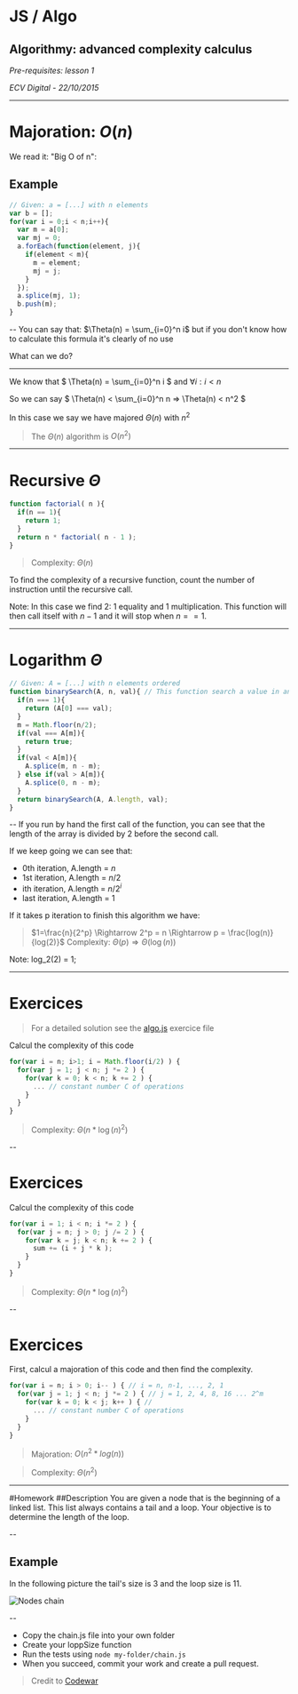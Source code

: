 # JS / Algo

## Algorithmy: advanced complexity calculus

*Pre-requisites: lesson 1*

*ECV Digital - 22/10/2015*

---
# Majoration: $O(n)$
We read it: "Big O of n": 

## Example
```javascript
// Given: a = [...] with n elements
var b = [];
for(var i = 0;i < n;i++){
  var m = a[0];
  var mj = 0;
  a.forEach(function(element, j){
    if(element < m){
      m = element;
      mj = j;
    }
  });
  a.splice(mj, 1);
  b.push(m); 
}
```

--
You can say that: $\Theta(n) = \sum_{i=0}^n i$ but if you don't know how to calculate this formula it's clearly of no use

What can we do?

----
We know that $ \Theta(n) = \sum_{i=0}^n i $ and $\forall i: i < n$ <!-- .element: class="fragment" -->

So we can say $ \Theta(n) < \sum_{i=0}^n n => \Theta(n) < n^2 $ <!-- .element: class="fragment" -->

In this case we say we have majored $\Theta(n)$ with $n^2$ <!-- .element: class="fragment" -->
> The $\Theta(n)$ algorithm is $O(n^2)$  

<!-- .element: class="fragment" -->

---
# Recursive $\Theta$
```javascript
function factorial( n ){
  if(n == 1){
    return 1;
  }
  return n * factorial( n - 1 );
}

```
> Complexity: $\Theta(n)$  

<!-- .element: class="fragment" -->

To find the complexity of a recursive function, count the number of instruction until the recursive call.

Note: In this case we find 2: 1 equality and 1 multiplication. This function will then call itself with $n - 1$ and it will stop when $n == 1$.


---
# Logarithm $\Theta$
```javascript
// Given: A = [...] with n elements ordered
function binarySearch(A, n, val){ // This function search a value in an array
  if(n === 1){
    return (A[0] === val);
  }
  m = Math.floor(n/2);
  if(val === A[m]){
    return true;
  }
  if(val < A[m]){
    A.splice(m, n - m);
  } else if(val > A[m]){
    A.splice(0, n - m);
  }
  return binarySearch(A, A.length, val);
}
```

--
If you run by hand the first call of the function, you can see that the length of the array is divided by 2 before the second call.

If we keep going we can see that:
- 0th iteration, A.length = $n$ 
- 1st iteration, A.length = $n/2$ <!-- .element: class="fragment" -->
- ith iteration, A.length = $n/2^i$ <!-- .element: class="fragment" -->
- last iteration, A.length = 1 <!-- .element: class="fragment" -->

If it takes p iteration to finish this algorithm we have: <!-- .element: class="fragment" -->
> $1=\frac{n}{2^p} \Rightarrow 2^p = n \Rightarrow p = \frac{log(n)}{log(2)}$ 
> Complexity: $\Theta(p) \Rightarrow \Theta(\log(n))$  

<!-- .element: class="fragment" -->

Note: log_2(2) = 1; 

---

# Exercices
> For a detailed solution see the [algo.js](https://github.com/morgangiraud/ecvd-js/blob/master/lesson2/exercices/algo.js) exercice file <!-- .element: target="_blank" -->

Calcul the complexity of this code
```javascript
for(var i = n; i>1; i = Math.floor(i/2) ) {
  for(var j = 1; j < n; j *= 2 ) {
    for(var k = 0; k < n; k += 2 ) {
      ... // constant number C of operations
    }
  }
}
```
> Complexity: $\Theta(n*\log(n)^2)$  

<!-- .element: class="fragment" -->

--
# Exercices
Calcul the complexity of this code
```javascript
for(var i = 1; i < n; i *= 2 ) {
  for(var j = n; j > 0; j /= 2 ) { 
    for(var k = j; k < n; k += 2 ) {
      sum += (i + j * k );
    }
  }
}
```
> Complexity: $\Theta(n*\log(n)^2)$  

<!-- .element: class="fragment" -->

--
# Exercices

First, calcul a majoration  of this code and then find the complexity.
```javascript
for(var i = n; i > 0; i-- ) { // i = n, n-1, ..., 2, 1
  for(var j = 1; j < n; j *= 2 ) { // j = 1, 2, 4, 8, 16 ... 2^m
    for(var k = 0; k < j; k++ ) { // 
      ... // constant number C of operations
    }
  }
}
```
> Majoration: $O(n^2 *log(n))$  

<!-- .element: class="fragment" -->

> Complexity: $\Theta(n^2)$  

<!-- .element: class="fragment" -->

---
#Homework
##Description
You are given a node that is the beginning of a linked list. This list always contains a tail and a loop.
Your objective is to determine the length of the loop.

--
## Example
In the following picture the tail's size is 3 and the loop size is 11.

![ Nodes chain ](chain.png)

--
- Copy the chain.js file into your own folder
- Create your loppSize function
- Run the tests using `node my-folder/chain.js`
- When you succeed, commit your work and create a pull request.

> Credit to [Codewar](http://www.codewars.com/) <!-- .element: target="_blank" -->



